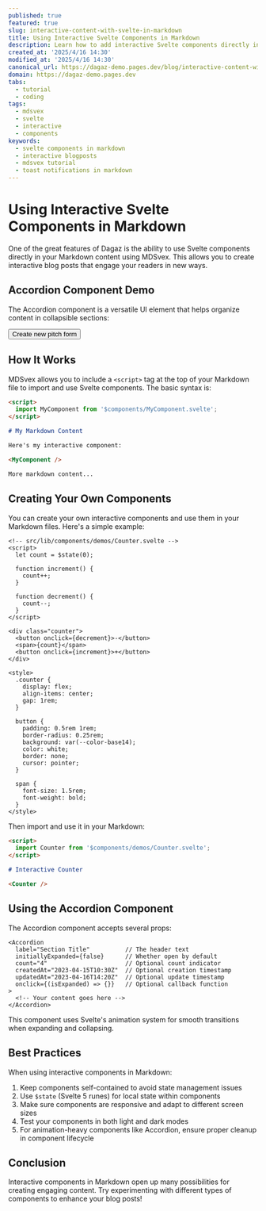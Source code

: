 ```yaml
---
published: true
featured: true
slug: interactive-content-with-svelte-in-markdown
title: Using Interactive Svelte Components in Markdown
description: Learn how to add interactive Svelte components directly in your Markdown content
created_at: '2025/4/16 14:30'
modified_at: '2025/4/16 14:30'
canonical_url: https://dagaz-demo.pages.dev/blog/interactive-content-with-svelte-in-markdown
domain: https://dagaz-demo.pages.dev
tabs:
  - tutorial
  - coding
tags:
  - mdsvex
  - svelte
  - interactive
  - components
keywords:
  - svelte components in markdown
  - interactive blogposts
  - mdsvex tutorial
  - toast notifications in markdown
---
```


<script>
  import {Button} from '$components/jera';
</script>

# Using Interactive Svelte Components in Markdown

One of the great features of Dagaz is the ability to use Svelte components directly in your Markdown content using MDSvex. This allows you to create interactive blog posts that engage your readers in new ways.

## Accordion Component Demo

The Accordion component is a versatile UI element that helps organize content in collapsible sections:

<div style="max-width: 600px; margin: 0 auto;">
      <Button
        type="submit"
        loadingText="Creating a new link..."
        variant="primary md"
      >
        Create new pitch form
      </Button>
</div>

## How It Works

MDSvex allows you to include a `<script>` tag at the top of your Markdown file to import and use Svelte components. The basic syntax is:

```markdown
<script>
  import MyComponent from '$components/MyComponent.svelte';
</script>

# My Markdown Content

Here's my interactive component:

<MyComponent />

More markdown content...
```

## Creating Your Own Components

You can create your own interactive components and use them in your Markdown files. Here's a simple example:

```svelte
<!-- src/lib/components/demos/Counter.svelte -->
<script>
  let count = $state(0);
  
  function increment() {
    count++;
  }
  
  function decrement() {
    count--;
  }
</script>

<div class="counter">
  <button onclick={decrement}>-</button>
  <span>{count}</span>
  <button onclick={increment}>+</button>
</div>

<style>
  .counter {
    display: flex;
    align-items: center;
    gap: 1rem;
  }
  
  button {
    padding: 0.5rem 1rem;
    border-radius: 0.25rem;
    background: var(--color-base14);
    color: white;
    border: none;
    cursor: pointer;
  }
  
  span {
    font-size: 1.5rem;
    font-weight: bold;
  }
</style>
```

Then import and use it in your Markdown:

```markdown
<script>
  import Counter from '$components/demos/Counter.svelte';
</script>

# Interactive Counter

<Counter />
```

## Using the Accordion Component

The Accordion component accepts several props:

```svelte
<Accordion
  label="Section Title"          // The header text
  initiallyExpanded={false}      // Whether open by default
  count="4"                      // Optional count indicator
  createdAt="2023-04-15T10:30Z"  // Optional creation timestamp
  updatedAt="2023-04-16T14:20Z"  // Optional update timestamp
  onclick={(isExpanded) => {}}   // Optional callback function
>
  <!-- Your content goes here -->
</Accordion>
```

This component uses Svelte's animation system for smooth transitions when expanding and collapsing.

## Best Practices

When using interactive components in Markdown:

1. Keep components self-contained to avoid state management issues
2. Use `$state` (Svelte 5 runes) for local state within components
3. Make sure components are responsive and adapt to different screen sizes
4. Test your components in both light and dark modes
5. For animation-heavy components like Accordion, ensure proper cleanup in component lifecycle

## Conclusion

Interactive components in Markdown open up many possibilities for creating engaging content. Try experimenting with different types of components to enhance your blog posts!
